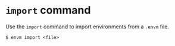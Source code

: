 # `import` command

Use the `import` command to import environments from a `.envm` file.

```shell
$ envm import <file>
```
